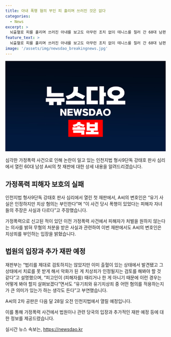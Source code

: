 ```yaml
---
title: 아내 폭행 혐의 부인 피 흘리며 쓰러진 것은 없다
categories:
  - News
excerpt: >
  뇌출혈로 피를 흘리며 쓰러진 아내를 보고도 아무런 조치 없이 테니스를 칠러 간 60대 남편, 폭행 혐의 부인  인천지법 형사9단독 강태호 판사 심리로 열린 첫 재판에서 60대 남성 A씨의 변호인은 “유기는 인정하되 치상 혐의 부인” 주장. A씨는 지난해 5월9일 오후 6시12분 인천 강화군 주거지에서 아내 B씨가 뇌출혈로 쓰러지자 구호조치 없이 현장을 떠나고, 이에 대해 변호인은 아내를 때리거나 한 것이 아니므로 유기죄나 유기치상죄 중 어떤 혐의를 적용하는지가 큰 의미가 있는가 주장. A씨의 2차 공판은 다음 달 28일 열릴 예정.
feature_text: >
  뇌출혈로 피를 흘리며 쓰러진 아내를 보고도 아무런 조치 없이 테니스를 칠러 간 60대 남편, 폭행 혐의 부인  인천지법 형사9단독 강태호 판사 심리로 열린 첫 재판에서 60대 남성 A씨의 변호인은 “유기는 인정하되 치상 혐의 부인” 주장. A씨는 지난해 5월9일 오후 6시12분 인천 강화군 주거지에서 아내 B씨가 뇌출혈로 쓰러지자 구호조치 없이 현장을 떠나고, 이에 대해 변호인은 아내를 때리거나 한 것이 아니므로 유기죄나 유기치상죄 중 어떤 혐의를 적용하는지가 큰 의미가 있는가 주장. A씨의 2차 공판은 다음 달 28일 열릴 예정.
image: '/assets/img/newsdao_breakingnews.jpg'
---
```


<p><img src="/assets/img/newsdao_breakingnews.jpg" alt="ontimetimes 속보" /></p>

<p>심각한 가정폭력 사건으로 인해 논란이 일고 있는 인천지법 형사9단독 강태호 판사 심리에서 열린 60대 남성 A씨의 첫 재판에 대한 상세 내용을 알려드리겠습니다.</p>

<h2 data-ke-size="size26">가정폭력 피해자 보호의 실패</h2>

<p>인천지법 형사9단독 강태호 판사 심리에서 열린 첫 재판에서, A씨의 변호인은 “유기 사실은 인정하지만 치상 혐의는 부인한다”며 “이 사건 당시 폭행이 있었다는 피해자 자녀들의 주장은 사실과 다르다”고 주장했습니다.</p>

<p data-ke-size="size16">가정폭력으로 신고된 적이 있던 이전 가정폭력 사건에서 피해자가 처벌을 원하지 않는다는 의사를 밝혀 무혐의 처분을 받은 사실과 관련하여 이번 재판에서도 A씨의 변호인은 치상죄를 부인하는 입장을 밝혔습니다.</p>

<h2 data-ke-size="size26">법원의 입장과 추가 재판 예정</h2>

<p>재판부는 “법리를 제대로 검토하지는 않았지만 이미 출혈이 있는 상태에서 발견됐고 그 상태에서 치료를 못 받게 해서 악화가 된 게 치상죄가 인정될지는 검토를 해봐야 할 것 같다”고 설명했으며, “피고인이 (피해자를) 때리거나 한 게 아니기 때문에 이런 경우는 어떻게 봐야 할지 살펴보겠다”면서도 “유기죄와 유기치상죄 중 어떤 혐의를 적용하는지가 큰 의미가 있는가 하는 생각도 든다”고 부연했습니다.</p>

<p data-ke-size="size16">A씨의 2차 공판은 다음 달 28일 오전 인천지법에서 열릴 예정입니다.</p>

<p>이를 통해 가정폭력 사건에서 법원이나 관련 당국의 입장과 추가적인 재판 예정 등에 대한 정보를 제공드렸습니다.</p>
실시간 뉴스 속보는, <a href="https://newsdao.kr" rel="dofollow">https://newsdao.kr</a>


